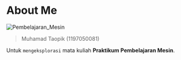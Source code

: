 # About Me
![Pembelajaran_Mesin](https://img.shields.io/badge/Pembelajaran%20Mesin-Work%20On%20Progress-blue)

> Muhamad Taopik (1197050081)

Untuk `mengeksplorasi` mata kuliah **Praktikum Pembelajaran Mesin**.
